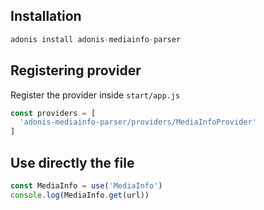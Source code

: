 

## Installation

```js
adonis install adonis-mediainfo-parser
```

## Registering provider

Register the provider inside `start/app.js`

```js
const providers = [
  'adonis-mediainfo-parser/providers/MediaInfoProvider'
]
```


## Use directly the file
```js
const MediaInfo = use('MediaInfo')
console.log(MediaInfo.get(url))
```
